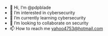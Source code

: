 - 👋 Hi, I’m @pdpblade
- 👀 I’m interested in cybersecurity
- 🌱 I’m currently learning cybersecurity
- 💞️ I’m looking to collaborate on security
- 📫 How to reach me yahoo4753@hotmail.com

<!---
pdpblade/pdpblade is a ✨ special ✨ repository because its `README.md` (this file) appears on your GitHub profile.
You can click the Preview link to take a look at your changes.
--->
